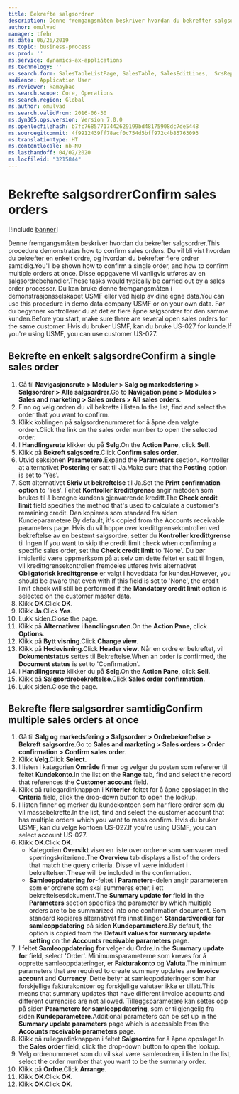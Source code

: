 ```yaml
---
title: Bekrefte salgsordrer
description: Denne fremgangsmåten beskriver hvordan du bekrefter salgsordrer.
author: omulvad
manager: tfehr
ms.date: 06/26/2019
ms.topic: business-process
ms.prod: ''
ms.service: dynamics-ax-applications
ms.technology: ''
ms.search.form: SalesTableListPage, SalesTable, SalesEditLines,  SrsReportViewerForm, CustConfirmJournal, SysQueryForm, SysQueryFieldLookUp, SysLookup, SalesParmIdLookup
audience: Application User
ms.reviewer: kamaybac
ms.search.scope: Core, Operations
ms.search.region: Global
ms.author: omulvad
ms.search.validFrom: 2016-06-30
ms.dyn365.ops.version: Version 7.0.0
ms.openlocfilehash: b7fc76857717442629199bd48175908dc7de5448
ms.sourcegitcommit: 4f9912439ff78acf0c754d5bff972c4b85763093
ms.translationtype: HT
ms.contentlocale: nb-NO
ms.lasthandoff: 04/02/2020
ms.locfileid: "3215844"
---
```

# <a name="confirm-sales-orders"></a><span data-ttu-id="388bd-103">Bekrefte salgsordrer</span><span class="sxs-lookup"><span data-stu-id="388bd-103">Confirm sales orders</span></span>

[!include [banner](../../includes/banner.md)]

<span data-ttu-id="388bd-104">Denne fremgangsmåten beskriver hvordan du bekrefter salgsordrer.</span><span class="sxs-lookup"><span data-stu-id="388bd-104">This procedure demonstrates how to confirm sales orders.</span></span> <span data-ttu-id="388bd-105">Du vil bli vist hvordan du bekrefter en enkelt ordre, og hvordan du bekrefter flere ordrer samtidig.</span><span class="sxs-lookup"><span data-stu-id="388bd-105">You'll be shown how to confirm a single order, and how to confirm multiple orders at once.</span></span> <span data-ttu-id="388bd-106">Disse oppgavene vil vanligvis utføres av en salgsordrebehandler.</span><span class="sxs-lookup"><span data-stu-id="388bd-106">These tasks would typically be carried out by a sales order processor.</span></span> <span data-ttu-id="388bd-107">Du kan bruke denne fremgangsmåten i demonstrasjonsselskapet USMF eller ved hjelp av dine egne data.</span><span class="sxs-lookup"><span data-stu-id="388bd-107">You can use this procedure in demo data company USMF or on your own data.</span></span> <span data-ttu-id="388bd-108">Før du begynner kontrollerer du at det er flere åpne salgsordrer for den samme kunden.</span><span class="sxs-lookup"><span data-stu-id="388bd-108">Before you start, make sure there are several open sales orders for the same customer.</span></span> <span data-ttu-id="388bd-109">Hvis du bruker USMF, kan du bruke US-027 for kunde.</span><span class="sxs-lookup"><span data-stu-id="388bd-109">If you're using USMF, you can use customer US-027.</span></span>


## <a name="confirm-a-single-sales-order"></a><span data-ttu-id="388bd-110">Bekrefte en enkelt salgsordre</span><span class="sxs-lookup"><span data-stu-id="388bd-110">Confirm a single sales order</span></span>
1. <span data-ttu-id="388bd-111">Gå til **Navigasjonsrute > Moduler > Salg og markedsføring > Salgsordrer > Alle salgsordrer**.</span><span class="sxs-lookup"><span data-stu-id="388bd-111">Go to **Navigation pane > Modules > Sales and marketing > Sales orders > All sales orders**.</span></span>
2. <span data-ttu-id="388bd-112">Finn og velg ordren du vil bekrefte i listen.</span><span class="sxs-lookup"><span data-stu-id="388bd-112">In the list, find and select the order that you want to confirm.</span></span>
3. <span data-ttu-id="388bd-113">Klikk koblingen på salgsordrenummeret for å åpne den valgte ordren.</span><span class="sxs-lookup"><span data-stu-id="388bd-113">Click the link on the sales order number to open the selected order.</span></span>
4. <span data-ttu-id="388bd-114">I **Handlingsrute** klikker du på **Selg**.</span><span class="sxs-lookup"><span data-stu-id="388bd-114">On the **Action Pane**, click **Sell**.</span></span>
5. <span data-ttu-id="388bd-115">Klikk på **Bekreft salgsordre**.</span><span class="sxs-lookup"><span data-stu-id="388bd-115">Click **Confirm sales order**.</span></span>
6. <span data-ttu-id="388bd-116">Utvid seksjonen **Parametere**.</span><span class="sxs-lookup"><span data-stu-id="388bd-116">Expand the **Parameters** section.</span></span> <span data-ttu-id="388bd-117">Kontroller at alternativet **Postering** er satt til Ja.</span><span class="sxs-lookup"><span data-stu-id="388bd-117">Make sure that the **Posting** option is set to 'Yes'.</span></span>  
7. <span data-ttu-id="388bd-118">Sett alternativet **Skriv ut bekreftelse** til Ja.</span><span class="sxs-lookup"><span data-stu-id="388bd-118">Set the **Print confirmation option** to 'Yes'.</span></span> <span data-ttu-id="388bd-119">Feltet **Kontroller kredittgrense** angir metoden som brukes til å beregne kundens gjenværende kreditt.</span><span class="sxs-lookup"><span data-stu-id="388bd-119">The **Check credit limit** field specifies the method that's used to calculate a customer's remaining credit.</span></span> <span data-ttu-id="388bd-120">Den kopieres som standard fra siden Kundeparametere.</span><span class="sxs-lookup"><span data-stu-id="388bd-120">By default, it's copied from the Accounts receivable parameters page.</span></span> <span data-ttu-id="388bd-121">Hvis du vil hoppe over kredittgrensekontrollen ved bekreftelse av en bestemt salgsordre, setter du **Kontroller kredittgrense** til Ingen.</span><span class="sxs-lookup"><span data-stu-id="388bd-121">If you want to skip the credit limit check when confirming a specific sales order, set the **Check credit limit** to 'None'.</span></span> <span data-ttu-id="388bd-122">Du bør imidlertid være oppmerksom på at selv om dette feltet er satt til Ingen, vil kredittgrensekontrollen fremdeles utføres hvis alternativet **Obligatorisk kredittgrense** er valgt i hoveddata for kunder.</span><span class="sxs-lookup"><span data-stu-id="388bd-122">However, you should be aware that even with if this field is set to 'None', the credit limit check will still be performed if the **Mandatory credit limit** option is selected on the customer master data.</span></span> 
8. <span data-ttu-id="388bd-123">Klikk **OK**.</span><span class="sxs-lookup"><span data-stu-id="388bd-123">Click **OK**.</span></span>
9. <span data-ttu-id="388bd-124">Klikk **Ja**.</span><span class="sxs-lookup"><span data-stu-id="388bd-124">Click **Yes**.</span></span>
10. <span data-ttu-id="388bd-125">Lukk siden.</span><span class="sxs-lookup"><span data-stu-id="388bd-125">Close the page.</span></span>
11. <span data-ttu-id="388bd-126">Klikk på **Alternativer** i **handlingsruten**.</span><span class="sxs-lookup"><span data-stu-id="388bd-126">On the **Action Pane**, click **Options**.</span></span>
12. <span data-ttu-id="388bd-127">Klikk på **Bytt visning**.</span><span class="sxs-lookup"><span data-stu-id="388bd-127">Click **Change view**.</span></span>
13. <span data-ttu-id="388bd-128">Klikk på **Hodevisning**.</span><span class="sxs-lookup"><span data-stu-id="388bd-128">Click **Header view**.</span></span> <span data-ttu-id="388bd-129">Når en ordre er bekreftet, vil **Dokumentstatus** settes til Bekreftelse.</span><span class="sxs-lookup"><span data-stu-id="388bd-129">When an order is confirmed, the **Document status** is set to 'Confirmation'.</span></span> 
14. <span data-ttu-id="388bd-130">I **Handlingsrute** klikker du på **Selg**.</span><span class="sxs-lookup"><span data-stu-id="388bd-130">On the **Action Pane**, click **Sell**.</span></span>
15. <span data-ttu-id="388bd-131">Klikk på **Salgsordrebekreftelse**.</span><span class="sxs-lookup"><span data-stu-id="388bd-131">Click **Sales order confirmation**.</span></span>
16. <span data-ttu-id="388bd-132">Lukk siden.</span><span class="sxs-lookup"><span data-stu-id="388bd-132">Close the page.</span></span>

## <a name="confirm-multiple-sales-orders-at-once"></a><span data-ttu-id="388bd-133">Bekrefte flere salgsordrer samtidig</span><span class="sxs-lookup"><span data-stu-id="388bd-133">Confirm multiple sales orders at once</span></span>
1. <span data-ttu-id="388bd-134">Gå til **Salg og markedsføring > Salgsordrer > Ordrebekreftelse > Bekreft salgsordre**.</span><span class="sxs-lookup"><span data-stu-id="388bd-134">Go to **Sales and marketing > Sales orders > Order confirmation > Confirm sales order**.</span></span>
2. <span data-ttu-id="388bd-135">Klikk **Velg**.</span><span class="sxs-lookup"><span data-stu-id="388bd-135">Click **Select**.</span></span>
3. <span data-ttu-id="388bd-136">I listen i kategorien **Område** finner og velger du posten som refererer til feltet **Kundekonto**.</span><span class="sxs-lookup"><span data-stu-id="388bd-136">In the list on the **Range** tab, find and select the record that references the **Customer account** field.</span></span>
4. <span data-ttu-id="388bd-137">Klikk på rullegardinknappen i **Kriterier**-feltet for å åpne oppslaget.</span><span class="sxs-lookup"><span data-stu-id="388bd-137">In the **Criteria** field, click the drop-down button to open the lookup.</span></span>
5. <span data-ttu-id="388bd-138">I listen finner og merker du kundekontoen som har flere ordrer som du vil massebekrefte.</span><span class="sxs-lookup"><span data-stu-id="388bd-138">In the list, find and select the customer account that has multiple orders which you want to mass confirm.</span></span> <span data-ttu-id="388bd-139">Hvis du bruker USMF, kan du velge kontoen US-027.</span><span class="sxs-lookup"><span data-stu-id="388bd-139">If you're using USMF, you can select account US-027.</span></span>  
6. <span data-ttu-id="388bd-140">Klikk **OK**.</span><span class="sxs-lookup"><span data-stu-id="388bd-140">Click **OK**.</span></span>
    - <span data-ttu-id="388bd-141">Kategorien **Oversikt** viser en liste over ordrene som samsvarer med spørringskriteriene.</span><span class="sxs-lookup"><span data-stu-id="388bd-141">The **Overview** tab displays a list of the orders that match the query criteria.</span></span> <span data-ttu-id="388bd-142">Disse vil være inkludert i bekreftelsen.</span><span class="sxs-lookup"><span data-stu-id="388bd-142">These will be included in the confirmation.</span></span>  
    - <span data-ttu-id="388bd-143">**Samleoppdatering for**-feltet i **Parametere**-delen angir parameteren som er ordrene som skal summeres etter, i ett bekreftelsesdokument.</span><span class="sxs-lookup"><span data-stu-id="388bd-143">The **Summary update for** field in the **Parameters** section specifies the parameter by which multiple orders are to be summarized into one confirmation document.</span></span> <span data-ttu-id="388bd-144">Som standard kopieres alternativet fra innstillingen **Standardverdier for samleoppdatering** på siden **Kundeparametere**.</span><span class="sxs-lookup"><span data-stu-id="388bd-144">By default, the option is copied from the D**efault values for summary update setting** on the **Accounts receivable parameters** page.</span></span>  
7. <span data-ttu-id="388bd-145">I feltet **Samleoppdatering for** velger du Ordre.</span><span class="sxs-lookup"><span data-stu-id="388bd-145">In the **Summary update for** field, select 'Order'.</span></span> <span data-ttu-id="388bd-146">Minimumsparameterne som kreves for å opprette samleoppdateringer, er **Fakturakonto** og **Valuta**.</span><span class="sxs-lookup"><span data-stu-id="388bd-146">The minimum parameters that are required to create summary updates are **Invoice account** and **Currency**.</span></span> <span data-ttu-id="388bd-147">Dette betyr at samleoppdateringer som har forskjellige fakturakontoer og forskjellige valutaer ikke er tillatt.</span><span class="sxs-lookup"><span data-stu-id="388bd-147">This means that summary updates that have different invoice accounts and different currencies are not allowed.</span></span> <span data-ttu-id="388bd-148">Tilleggsparametere kan settes opp på siden **Parametere for samleoppdatering**, som er tilgjengelig fra siden **Kundeparametere**.</span><span class="sxs-lookup"><span data-stu-id="388bd-148">Additional parameters can be set up in the **Summary update parameters** page which is accessible from the **Accounts receivable parameters** page.</span></span> 
8. <span data-ttu-id="388bd-149">Klikk på rullegardinknappen i feltet **Salgsordre** for å åpne oppslaget.</span><span class="sxs-lookup"><span data-stu-id="388bd-149">In the **Sales order** field, click the drop-down button to open the lookup.</span></span>
9. <span data-ttu-id="388bd-150">Velg ordrenummeret som du vil skal være samleordren, i listen.</span><span class="sxs-lookup"><span data-stu-id="388bd-150">In the list, select the order number that you want to be the summary order.</span></span>
10. <span data-ttu-id="388bd-151">Klikk på **Ordne**.</span><span class="sxs-lookup"><span data-stu-id="388bd-151">Click **Arrange**.</span></span>
11. <span data-ttu-id="388bd-152">Klikk **OK**.</span><span class="sxs-lookup"><span data-stu-id="388bd-152">Click **OK**.</span></span>
12. <span data-ttu-id="388bd-153">Klikk **OK**.</span><span class="sxs-lookup"><span data-stu-id="388bd-153">Click **OK**.</span></span>

